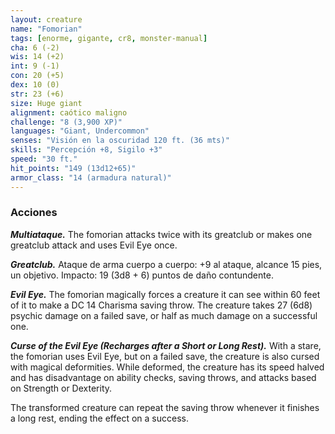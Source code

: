 ```yaml
---
layout: creature
name: "Fomorian"
tags: [enorme, gigante, cr8, monster-manual]
cha: 6 (-2)
wis: 14 (+2)
int: 9 (-1)
con: 20 (+5)
dex: 10 (0)
str: 23 (+6)
size: Huge giant
alignment: caótico maligno
challenge: "8 (3,900 XP)"
languages: "Giant, Undercommon"
senses: "Visión en la oscuridad 120 ft. (36 mts)"
skills: "Percepción +8, Sigilo +3"
speed: "30 ft."
hit_points: "149 (13d12+65)"
armor_class: "14 (armadura natural)"
---
```


### Acciones

***Multiataque.*** The fomorian attacks twice with its greatclub or makes one greatclub attack and uses Evil Eye once.

***Greatclub.*** Ataque de arma cuerpo a cuerpo: +9 al ataque, alcance 15 pies, un objetivo. Impacto: 19 (3d8 + 6) puntos de daño contundente.

***Evil Eye.*** The fomorian magically forces a creature it can see within 60 feet of it to make a DC 14 Charisma saving throw. The creature takes 27 (6d8) psychic damage on a failed save, or half as much damage on a successful one.

***Curse of the Evil Eye (Recharges after a Short or Long Rest).*** With a stare, the fomorian uses Evil Eye, but on a failed save, the creature is also cursed with magical deformities. While deformed, the creature has its speed halved and has disadvantage on ability checks, saving throws, and attacks based on Strength or Dexterity.

The transformed creature can repeat the saving throw whenever it finishes a long rest, ending the effect on a success.